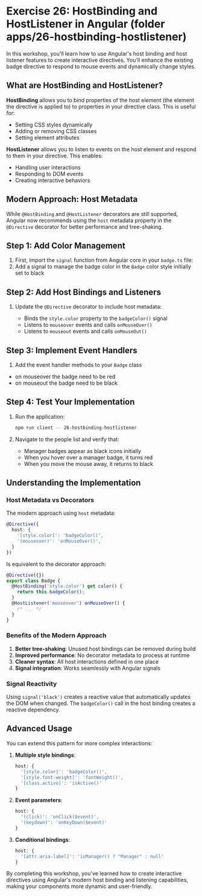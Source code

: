 # Exercise 26: HostBinding and HostListener in Angular (folder apps/26-hostbinding-hostlistener)

In this workshop, you'll learn how to use Angular's host binding and host listener features to create interactive directives. You'll enhance the existing badge directive to respond to mouse events and dynamically change styles.

## What are HostBinding and HostListener?

**HostBinding** allows you to bind properties of the host element (the element the directive is applied to) to properties in your directive class. This is useful for:

- Setting CSS styles dynamically
- Adding or removing CSS classes
- Setting element attributes

**HostListener** allows you to listen to events on the host element and respond to them in your directive. This enables:

- Handling user interactions
- Responding to DOM events
- Creating interactive behaviors

## Modern Approach: Host Metadata

While `@HostBinding` and `@HostListener` decorators are still supported, Angular now recommends using the `host` metadata property in the `@Directive` decorator for better performance and tree-shaking.

## Step 1: Add Color Management

1. First, import the `signal` function from Angular core in your `badge.ts` file:
2. Add a signal to manage the badge color in the `Badge` color style initially set to black

## Step 2: Add Host Bindings and Listeners

1. Update the `@Directive` decorator to include host metadata:

   - Binds the `style.color` property to the `badgeColor()` signal
   - Listens to `mouseover` events and calls `onMouseOver()`
   - Listens to `mouseout` events and calls `onMouseOut()`

## Step 3: Implement Event Handlers

1. Add the event handler methods to your `Badge` class

- on mouseover the badge need to be red
- on mouseout the badge need to be black

## Step 4: Test Your Implementation

1. Run the application:

   ```bash
   npm run client -- 26-hostbinding-hostlistener
   ```

2. Navigate to the people list and verify that:
   - Manager badges appear as black icons initially
   - When you hover over a manager badge, it turns red
   - When you move the mouse away, it returns to black

## Understanding the Implementation

### Host Metadata vs Decorators

The modern approach using `host` metadata:

```typescript
@Directive({
  host: {
    '[style.color]': 'badgeColor()',
    '(mouseover)': 'onMouseOver()',
  }
})
```

Is equivalent to the decorator approach:

```typescript
@Directive({})
export class Badge {
  @HostBinding('style.color') get color() {
    return this.badgeColor();
  }
  @HostListener('mouseover') onMouseOver() {
    /* ... */
  }
}
```

### Benefits of the Modern Approach

1. **Better tree-shaking**: Unused host bindings can be removed during build
2. **Improved performance**: No decorator metadata to process at runtime
3. **Cleaner syntax**: All host interactions defined in one place
4. **Signal integration**: Works seamlessly with Angular signals

### Signal Reactivity

Using `signal('black')` creates a reactive value that automatically updates the DOM when changed. The `badgeColor()` call in the host binding creates a reactive dependency.

## Advanced Usage

You can extend this pattern for more complex interactions:

1. **Multiple style bindings**:

   ```typescript
   host: {
     '[style.color]': 'badgeColor()',
     '[style.font-weight]': 'fontWeight()',
     '[class.active]': 'isActive()'
   }
   ```

2. **Event parameters**:

   ```typescript
   host: {
     '(click)': 'onClick($event)',
     '(keydown)': 'onKeyDown($event)'
   }
   ```

3. **Conditional bindings**:
   ```typescript
   host: {
     '[attr.aria-label]': 'isManager() ? "Manager" : null'
   }
   ```

By completing this workshop, you've learned how to create interactive directives using Angular's modern host binding and listening capabilities, making your components more dynamic and user-friendly.
